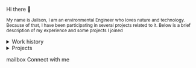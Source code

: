 Hi there 👋
 <br>
<p><small>
  My name is Jailson, I am an environmental Engineer who loves nature and technology. Because of that, 
  I have been participating in several projects related to it. Below is a brief description of my experience and some projects I joined
</small></p>



<details>
<summary>Work history</summary>
  <br>
  1.  The Nature Conservancy - Geospatial Analyst (Python, Google Earth Engine, JavaScript, ArcGIS, PostgreSQL/PostGIS) <br>
  2.  Techlead IT Solutions - Fullstack Developer (Java, PHP, NodeJS, Oracle) <br>
  3.  IMAZON - Data Scientist (Python, JavaScript, GEE, GCP, gdal, Tensorflow, Pytorch, VueJS, Mapbox) <br>
</details>

<details>

<summary>Projects</summary>
  
Software Engineering
<br>
  
- Web application using whatsapp boot
- API Rest for a barber shop (Laravel, PHP, PostgreSQL)
- Web application[https://monitoramento.semas.pa.gov.br/ldi/] for management of environmental licenses (Java, PostgreSQL) 

Data Scientist
 <br>
- Deep Learning application for deforestation monitoring (Python, Pytorch, PostgreSQL, Google Earth Engine)
- Deep Learning application for rock outcrop map (Python, Tensorflow, Google Cloud Storage, Google Earth Engine)
- Mapbox 3D visualizer (JS, Google Earth Engine, Mapbox)

</details>


mailbox Connect with me

